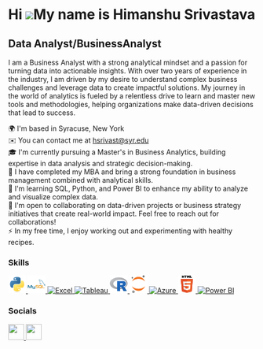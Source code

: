 Hi ![](https://user-images.githubusercontent.com/18350557/176309783-0785949b-9127-417c-8b55-ab5a4333674e.gif)My name is Himanshu Srivastava
============================================================================================================================================

Data Analyst/BusinessAnalyst
-----------------------------

I am a Business Analyst with a strong analytical mindset and a passion for turning data into actionable insights. With over two years of experience in the industry, I am driven by my desire to understand complex business challenges and leverage data to create impactful solutions. My journey in the world of analytics is fueled by a relentless drive to learn and master new tools and methodologies, helping organizations make data-driven decisions that lead to success.


🌍  I'm based in Syracuse, New York  
✉️  You can contact me at hsrivast@syr.edu  
🎓 I'm currently pursuing a Master's in Business Analytics, building expertise in data analysis and strategic decision-making.  
💼 I have completed my MBA and bring a strong foundation in business management combined with analytical skills.  
🧠 I'm learning SQL, Python, and Power BI to enhance my ability to analyze and visualize complex data.  
🤝 I'm open to collaborating on data-driven projects or business strategy initiatives that create real-world impact. Feel free to reach out for collaborations!  
⚡ In my free time, I enjoy working out and experimenting with healthy recipes.  

### Skills

<p align="left">
  <a href="https://www.python.org/" target="_blank" rel="noreferrer">
    <img src="https://raw.githubusercontent.com/devicons/devicon/master/icons/python/python-original.svg" width="36" height="36" alt="Python" />
  </a>
  <a href="https://www.mysql.com/" target="_blank" rel="noreferrer">
    <img src="https://raw.githubusercontent.com/devicons/devicon/master/icons/mysql/mysql-original-wordmark.svg" width="36" height="36" alt="SQL" />
  </a>
  <a href="https://www.microsoft.com/en-us/microsoft-365/excel" target="_blank" rel="noreferrer">
    <img src="https://upload.wikimedia.org/wikipedia/commons/8/86/Microsoft_Excel_2013-2019_logo.svg" width="36" height="36" alt="Excel" />
  </a>
  <a href="https://www.tableau.com/" target="_blank" rel="noreferrer">
    <img src="https://www.vectorlogo.zone/logos/tableau/tableau-icon.svg" width="36" height="36" alt="Tableau" />
  </a>
  <a href="https://www.r-project.org/" target="_blank" rel="noreferrer">
    <img src="https://raw.githubusercontent.com/devicons/devicon/master/icons/r/r-original.svg" width="36" height="36" alt="R" />
  </a>
  <a href="https://jupyter.org/" target="_blank" rel="noreferrer">
    <img src="https://raw.githubusercontent.com/devicons/devicon/master/icons/jupyter/jupyter-original.svg" width="36" height="36" alt="Jupyter" />
  </a>
  <a href="https://azure.microsoft.com/en-us/" target="_blank" rel="noreferrer">
    <img src="https://www.vectorlogo.zone/logos/microsoft_azure/microsoft_azure-icon.svg" width="36" height="36" alt="Azure" />
  </a>
  <a href="https://developer.mozilla.org/en-US/docs/Glossary/HTML5" target="_blank" rel="noreferrer">
    <img src="https://raw.githubusercontent.com/devicons/devicon/master/icons/html5/html5-original-wordmark.svg" width="36" height="36" alt="HTML5" />
  </a>
  <a href="https://powerbi.microsoft.com/en-us/" target="_blank" rel="noreferrer">
    <img src="https://www.vectorlogo.zone/logos/microsoft_powerbi/microsoft_powerbi-icon.svg" width="36" height="36" alt="Power BI" />
  </a>
</p>


### Socials

<p align="left"> 
  <a href="https://github.com/himansh97" target="_blank" rel="noreferrer"> 
    <picture> 
      <source media="(prefers-color-scheme: dark)" srcset="https://raw.githubusercontent.com/danielcranney/readme-generator/main/public/icons/socials/github-dark.svg" /> 
      <source media="(prefers-color-scheme: light)" srcset="https://raw.githubusercontent.com/danielcranney/readme-generator/main/public/icons/socials/github.svg" /> 
      <img src="https://raw.githubusercontent.com/danielcranney/readme-generator/main/public/icons/socials/github.svg" width="32" height="32" /> 
    </picture> 
  </a> 
  <a href="https://www.linkedin.com/in/himanshu-shrivastava-42b54a23b/" target="_blank" rel="noreferrer"> 
    <picture> 
      <source media="(prefers-color-scheme: dark)" srcset="https://raw.githubusercontent.com/danielcranney/readme-generator/main/public/icons/socials/linkedin-dark.svg" /> 
      <source media="(prefers-color-scheme: light)" srcset="https://raw.githubusercontent.com/danielcranney/readme-generator/main/public/icons/socials/linkedin.svg" /> 
      <img src="https://raw.githubusercontent.com/danielcranney/readme-generator/main/public/icons/socials/linkedin.svg" width="32" height="32" /> 
    </picture> 
  </a> 
</p>

